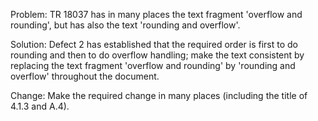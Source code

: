 Problem: TR 18037 has in many places the text fragment 'overflow and rounding',
but has also the text 'rounding and overflow'.

Solution: Defect 2 has established that the required order is first to do
rounding and then to do overflow handling; make the text consistent by replacing
the text fragment 'overflow and rounding' by 'rounding and overflow' throughout
the document.

Change: Make the required change in many places (including the title of 4.1.3
and A.4).
